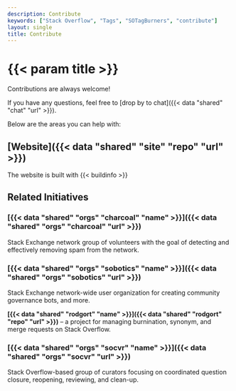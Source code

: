```yaml
---
description: Contribute
keywords: ["Stack Overflow", "Tags", "SOTagBurners", "contribute"]
layout: single
title: Contribute
---
```


# {{< param title >}}

Contributions are always welcome!

If you have any questions, feel free to [drop by to chat]({{< data "shared" "chat" "url" >}}).

Below are the areas you can help with:

## [Website]({{< data "shared" "site" "repo" "url" >}})

The website is built with {{< buildinfo >}}

## Related Initiatives

### [{{< data "shared" "orgs" "charcoal" "name" >}}]({{< data "shared" "orgs" "charcoal" "url" >}})

Stack Exchange network group of volunteers with the goal of detecting and effectively removing spam from the network.

### [{{< data "shared" "orgs" "sobotics" "name" >}}]({{< data "shared" "orgs" "sobotics" "url" >}})

Stack Exchange network-wide user organization for creating community governance bots, and more.

**[{{< data "shared" "rodgort" "name" >}}]({{< data "shared" "rodgort" "repo" "url" >}})** &ndash; a project for managing burnination, synonym, and merge requests on Stack Overflow.

### [{{< data "shared" "orgs" "socvr" "name" >}}]({{< data "shared" "orgs" "socvr" "url" >}})

Stack Overflow-based group of curators focusing on coordinated question closure, reopening, reviewing, and clean-up.